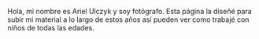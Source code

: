 Hola, mi nombre es Ariel Ulczyk y soy fotógrafo. 
Esta página la diseñé para subir mi material a lo largo 
de estos años así pueden ver como trabajé con niños de todas las edades.
